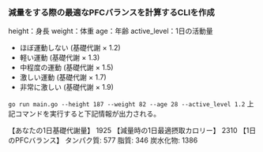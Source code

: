 ### 減量をする際の最適なPFCバランスを計算するCLIを作成
height：身長
weight：体重
age：年齢
active_level：1日の活動量
* ほぼ運動しない (基礎代謝 × 1.2)
* 軽い運動 (基礎代謝 × 1.3) 
* 中程度の運動 (基礎代謝 × 1.5)
* 激しい運動 (基礎代謝 × 1.7)
* 非常に激しい (基礎代謝 × 1.9)

`go run main.go --height 187 --weight 82 --age 28 --active_level 1.2`
上記コマンドを実行すると下記情報が出力される。

【あなたの1日基礎代謝量】
 1925
【減量時の1日最適摂取カロリー】
 2310
【1日のPFCバランス】
 タンパク質: 577
 脂質: 346
 炭水化物: 1386
